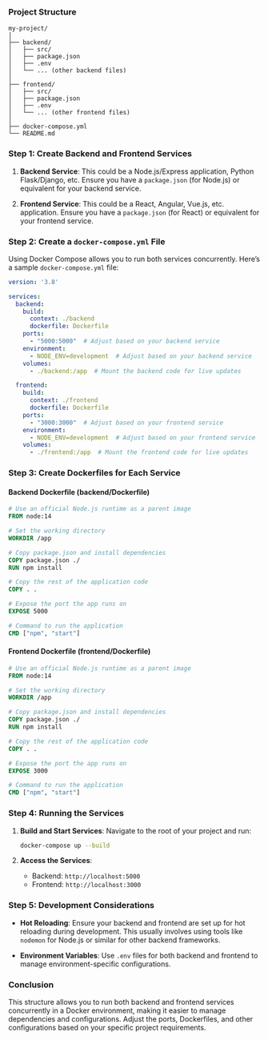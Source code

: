 ### Project Structure

```
my-project/
│
├── backend/
│   ├── src/
│   ├── package.json
│   ├── .env
│   └── ... (other backend files)
│
├── frontend/
│   ├── src/
│   ├── package.json
│   ├── .env
│   └── ... (other frontend files)
│
├── docker-compose.yml
└── README.md
```

### Step 1: Create Backend and Frontend Services

1. **Backend Service**: This could be a Node.js/Express application, Python Flask/Django, etc. Ensure you have a `package.json` (for Node.js) or equivalent for your backend service.

2. **Frontend Service**: This could be a React, Angular, Vue.js, etc. application. Ensure you have a `package.json` (for React) or equivalent for your frontend service.

### Step 2: Create a `docker-compose.yml` File

Using Docker Compose allows you to run both services concurrently. Here’s a sample `docker-compose.yml` file:

```yaml
version: '3.8'

services:
  backend:
    build:
      context: ./backend
      dockerfile: Dockerfile
    ports:
      - "5000:5000"  # Adjust based on your backend service
    environment:
      - NODE_ENV=development  # Adjust based on your backend service
    volumes:
      - ./backend:/app  # Mount the backend code for live updates

  frontend:
    build:
      context: ./frontend
      dockerfile: Dockerfile
    ports:
      - "3000:3000"  # Adjust based on your frontend service
    environment:
      - NODE_ENV=development  # Adjust based on your frontend service
    volumes:
      - ./frontend:/app  # Mount the frontend code for live updates
```

### Step 3: Create Dockerfiles for Each Service

#### Backend Dockerfile (backend/Dockerfile)

```dockerfile
# Use an official Node.js runtime as a parent image
FROM node:14

# Set the working directory
WORKDIR /app

# Copy package.json and install dependencies
COPY package.json ./
RUN npm install

# Copy the rest of the application code
COPY . .

# Expose the port the app runs on
EXPOSE 5000

# Command to run the application
CMD ["npm", "start"]
```

#### Frontend Dockerfile (frontend/Dockerfile)

```dockerfile
# Use an official Node.js runtime as a parent image
FROM node:14

# Set the working directory
WORKDIR /app

# Copy package.json and install dependencies
COPY package.json ./
RUN npm install

# Copy the rest of the application code
COPY . .

# Expose the port the app runs on
EXPOSE 3000

# Command to run the application
CMD ["npm", "start"]
```

### Step 4: Running the Services

1. **Build and Start Services**: Navigate to the root of your project and run:

   ```bash
   docker-compose up --build
   ```

2. **Access the Services**: 
   - Backend: `http://localhost:5000`
   - Frontend: `http://localhost:3000`

### Step 5: Development Considerations

- **Hot Reloading**: Ensure your backend and frontend are set up for hot reloading during development. This usually involves using tools like `nodemon` for Node.js or similar for other backend frameworks.

- **Environment Variables**: Use `.env` files for both backend and frontend to manage environment-specific configurations.

### Conclusion

This structure allows you to run both backend and frontend services concurrently in a Docker environment, making it easier to manage dependencies and configurations. Adjust the ports, Dockerfiles, and other configurations based on your specific project requirements.